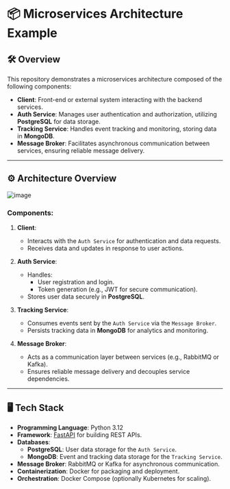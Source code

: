 # 📦 Microservices Architecture Example

## 🛠 Overview

This repository demonstrates a microservices architecture composed of the following components:

- **Client**: Front-end or external system interacting with the backend services.
- **Auth Service**: Manages user authentication and authorization, utilizing **PostgreSQL** for data storage.
- **Tracking Service**: Handles event tracking and monitoring, storing data in **MongoDB**.
- **Message Broker**: Facilitates asynchronous communication between services, ensuring reliable message delivery.

---

## ⚙️ Architecture Overview

![image](https://github.com/user-attachments/assets/0ee998e5-b5c5-44ff-ae49-42b6584f691c)


### Components:

1. **Client**:
   - Interacts with the `Auth Service` for authentication and data requests.
   - Receives data and updates in response to user actions.

2. **Auth Service**:
   - Handles:
     - User registration and login.
     - Token generation (e.g., JWT for secure communication).
   - Stores user data securely in **PostgreSQL**.

3. **Tracking Service**:
   - Consumes events sent by the `Auth Service` via the `Message Broker`.
   - Persists tracking data in **MongoDB** for analytics and monitoring.

4. **Message Broker**:
   - Acts as a communication layer between services (e.g., RabbitMQ or Kafka).
   - Ensures reliable message delivery and decouples service dependencies.

---

## 🖥 Tech Stack

- **Programming Language**: Python 3.12
- **Framework**: [FastAPI](https://fastapi.tiangolo.com/) for building REST APIs.
- **Databases**:
  - **PostgreSQL**: User data storage for the `Auth Service`.
  - **MongoDB**: Event and tracking data storage for the `Tracking Service`.
- **Message Broker**: RabbitMQ or Kafka for asynchronous communication.
- **Containerization**: Docker for packaging and deployment.
- **Orchestration**: Docker Compose (optionally Kubernetes for scaling).
